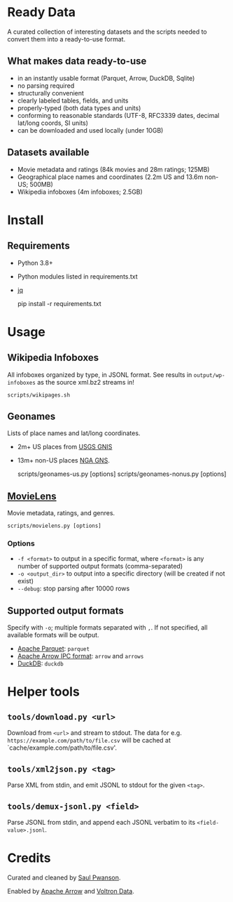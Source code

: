 # Ready Data

A curated collection of interesting datasets and the scripts needed to convert them into a ready-to-use format.

## What makes data ready-to-use

- in an instantly usable format (Parquet, Arrow, DuckDB, Sqlite)
- no parsing required
- structurally convenient
- clearly labeled tables, fields, and units
- properly-typed (both data types and units)
- conforming to reasonable standards (UTF-8, RFC3339 dates, decimal lat/long coords, SI units)
- can be downloaded and used locally (under 10GB)

## Datasets available

* Movie metadata and ratings (84k movies and 28m ratings; 125MB)
* Geographical place names and coordinates (2.2m US and 13.6m non-US; 500MB)
* Wikipedia infoboxes (4m infoboxes; 2.5GB)

# Install

## Requirements

- Python 3.8+
- Python modules listed in requirements.txt
- [jq](https://stedolan.github.io/jq/)

    pip install -r requirements.txt

# Usage

## Wikipedia Infoboxes

All infoboxes organized by type, in JSONL format.  See results in `output/wp-infoboxes` as the source xml.bz2 streams in!

    scripts/wikipages.sh

## Geonames

Lists of place names and lat/long coordinates.

- 2m+ US places from [USGS GNIS](https://www.usgs.gov/tools/geographic-names-information-system-gnis)
- 13m+ non-US places [NGA GNS](https://geonames.nga.mil/gns/html/).

    scripts/geonames-us.py [options]
    scripts/geonames-nonus.py [options]

## [MovieLens](https://movielens.org/)

Movie metadata, ratings, and genres.

    scripts/movielens.py [options]

### Options

- `-f <format>` to output in a specific format, where `<format>` is any number of supported output formats (comma-separated)
- `-o <output_dir>` to output into a specific directory (will be created if not exist)
- `--debug`: stop parsing after 10000 rows

## Supported output formats

Specify with `-o`; multiple formats separated with `,`.  If not specified, all available formats will be output.

- [Apache Parquet](https://parquet.apache.org/): `parquet`
- [Apache Arrow IPC format](https://arrow.apache.org/docs/cpp/ipc.html): `arrow` and `arrows`
- [DuckDB](https://duckdb.org): `duckdb`

# Helper tools

## `tools/download.py <url>`

Download from `<url>` and stream to stdout.  The data for e.g. `https://example.com/path/to/file.csv` will be cached at `cache/example.com/path/to/file.csv'.

## `tools/xml2json.py <tag>`

Parse XML from stdin, and emit JSONL to stdout for the given `<tag>`.

## `tools/demux-jsonl.py <field>`

Parse JSONL from stdin, and append each JSONL verbatim to its `<field-value>.jsonl`.

# Credits

Curated and cleaned by [Saul Pwanson](https://saul.pw).

Enabled by [Apache Arrow](https://arrow.apache.org/) and [Voltron Data](https://voltrondata.com).
